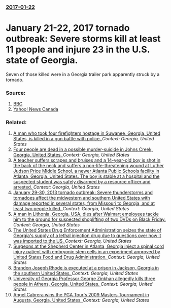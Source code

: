 ### [2017-01-22](/news/2017/01/22/index.md)

# January 21-22, 2017 tornado outbreak: Severe storms kill at least 11 people and injure 23 in the U.S. state of Georgia. 

Seven of those killed were in a Georgia trailer park apparently struck by a tornado.


### Source:

1. [BBC](http://www.bbc.co.uk/news/world-us-canada-38711953)
2. [Yahoo! News Canada](https://ca.news.yahoo.com/severe-storms-u-south-kill-least-18-021038538.html)

### Related:

1. [A man who took four firefighters hostage in Suwanee, Georgia, United States, is killed in a gun battle with police. ](/news/2013/04/10/a-man-who-took-four-firefighters-hostage-in-suwanee-georgia-united-states-is-killed-in-a-gun-battle-with-police.md) _Context: Georgia, United States_
2. [Four people are dead in a possible murder-suicide in Johns Creek, Georgia, United States. ](/news/2013/02/5/four-people-are-dead-in-a-possible-murder-suicide-in-johns-creek-georgia-united-states.md) _Context: Georgia, United States_
3. [A teacher suffers scrapes and bruises and a 14-year-old boy is shot in the back of the neck and suffers a non-life-threatening wound at Luther Judson Price Middle School, a newer Atlanta Public Schools facility in Atlanta, Georgia, United States. The boy is stable at a hospital and the suspected student was safely disarmed by a resource officer and arrested. ](/news/2013/01/31/a-teacher-suffers-scrapes-and-bruises-and-a-14-year-old-boy-is-shot-in-the-back-of-the-neck-and-suffers-a-non-life-threatening-wound-at-luth.md) _Context: Georgia, United States_
4. [January 29-30, 2013 tornado outbreak: Severe thunderstorms and tornadoes affect the midwestern and southern United States with damage reported in several states, from Missouri to Georgia, and at least two people killed. ](/news/2013/01/30/january-29-30-2013-tornado-outbreak-severe-thunderstorms-and-tornadoes-affect-the-midwestern-and-southern-united-states-with-damage-repo.md) _Context: Georgia, United States_
5. [A man in Lithonia, Georgia, USA, dies after Walmart employees tackle him to the ground for suspected shoplifting of two DVDs on Black Friday. ](/news/2012/11/25/a-man-in-lithonia-georgia-usa-dies-after-walmart-employees-tackle-him-to-the-ground-for-suspected-shoplifting-of-two-dvds-on-black-friday.md) _Context: Georgia, United States_
6. [The United States Drug Enforcement Administration seizes the state of Georgia's supply of a lethal injection drug due to questions over how it was imported to the US. ](/news/2011/03/15/the-united-states-drug-enforcement-administration-seizes-the-state-of-georgia-s-supply-of-a-lethal-injection-drug-due-to-questions-over-how.md) _Context: Georgia, United States_
7. [Surgeons at the Shepherd Center in Atlanta, Georgia inject a spinal cord injury patient with embryonic stem cells in an experiment approved by United States Food and Drug Administration. ](/news/2010/10/11/surgeons-at-the-shepherd-center-in-atlanta-georgia-inject-a-spinal-cord-injury-patient-with-embryonic-stem-cells-in-an-experiment-approved.md) _Context: Georgia, United States_
8. [Brandon Joseph Rhode is executed at a prison in Jackson, Georgia in the southern United States. ](/news/2010/09/27/brandon-joseph-rhode-is-executed-at-a-prison-in-jackson-georgia-in-the-southern-united-states.md) _Context: Georgia, United States_
9. [ University of Georgia Professor George Zinkhan allegedly kills three people in Athens, Georgia, United States. ](/news/2009/04/25/university-of-georgia-professor-george-zinkhan-allegedly-kills-three-people-in-athens-georgia-united-states.md) _Context: Georgia, United States_
10. [ Angel Cabrera wins the PGA Tour's 2009 Masters Tournament in Augusta, Georgia, United States. ](/news/2009/04/12/angel-cabrera-wins-the-pga-tour-s-2009-masters-tournament-in-augusta-georgia-united-states.md) _Context: Georgia, United States_
